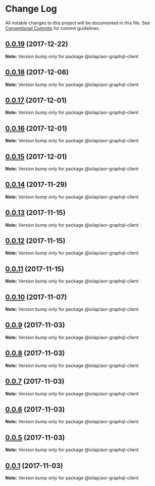 # Change Log

All notable changes to this project will be documented in this file.
See [Conventional Commits](https://conventionalcommits.org) for commit guidelines.

<a name="0.0.19"></a>
## [0.0.19](https://github.com/iolap/aor-graphql/compare/v0.0.18...v0.0.19) (2017-12-22)




**Note:** Version bump only for package @iolap/aor-graphql-client

<a name="0.0.18"></a>
## [0.0.18](https://github.com/iolap/aor-graphql/compare/v0.0.17...v0.0.18) (2017-12-08)




**Note:** Version bump only for package @iolap/aor-graphql-client

<a name="0.0.17"></a>
## [0.0.17](https://github.com/iolap/aor-graphql/compare/v0.0.16...v0.0.17) (2017-12-01)




**Note:** Version bump only for package @iolap/aor-graphql-client

<a name="0.0.16"></a>
## [0.0.16](https://github.com/iolap/aor-graphql/compare/v0.0.14...v0.0.16) (2017-12-01)




**Note:** Version bump only for package @iolap/aor-graphql-client

<a name="0.0.15"></a>
## [0.0.15](https://github.com/iolap/aor-graphql/compare/v0.0.14...v0.0.15) (2017-12-01)




**Note:** Version bump only for package @iolap/aor-graphql-client

<a name="0.0.14"></a>
## [0.0.14](https://github.com/iolap/aor-graphql/compare/v0.0.13...v0.0.14) (2017-11-29)




**Note:** Version bump only for package @iolap/aor-graphql-client

<a name="0.0.13"></a>
## [0.0.13](https://github.com/iolap/aor-graphql/compare/v0.0.12...v0.0.13) (2017-11-15)




**Note:** Version bump only for package @iolap/aor-graphql-client

<a name="0.0.12"></a>
## [0.0.12](https://github.com/iolap/aor-graphql/compare/v0.0.11...v0.0.12) (2017-11-15)




**Note:** Version bump only for package @iolap/aor-graphql-client

<a name="0.0.11"></a>
## [0.0.11](https://github.com/iolap/aor-graphql/compare/v0.0.10...v0.0.11) (2017-11-15)




**Note:** Version bump only for package @iolap/aor-graphql-client

<a name="0.0.10"></a>
## [0.0.10](https://github.com/iolap/aor-graphql/compare/v0.0.9...v0.0.10) (2017-11-07)




**Note:** Version bump only for package @iolap/aor-graphql-client

<a name="0.0.9"></a>
## [0.0.9](https://github.com/iolap/aor-graphql/compare/v0.0.8...v0.0.9) (2017-11-03)




**Note:** Version bump only for package @iolap/aor-graphql-client

<a name="0.0.8"></a>
## [0.0.8](https://github.com/iolap/aor-graphql/compare/v0.0.7...v0.0.8) (2017-11-03)




**Note:** Version bump only for package @iolap/aor-graphql-client

<a name="0.0.7"></a>
## [0.0.7](https://github.com/iolap/aor-graphql/compare/v0.0.6...v0.0.7) (2017-11-03)




**Note:** Version bump only for package @iolap/aor-graphql-client

<a name="0.0.6"></a>
## [0.0.6](https://github.com/iolap/aor-graphql/compare/v0.0.5...v0.0.6) (2017-11-03)




**Note:** Version bump only for package @iolap/aor-graphql-client

<a name="0.0.5"></a>
## [0.0.5](https://github.com/iolap/aor-graphql/compare/v0.0.4...v0.0.5) (2017-11-03)




**Note:** Version bump only for package @iolap/aor-graphql-client

<a name="0.0.1"></a>
## [0.0.1](https://github.com/iolap/aor-graphql/compare/v0.0.1-1...v0.0.1) (2017-11-03)




**Note:** Version bump only for package @iolap/aor-graphql-client
